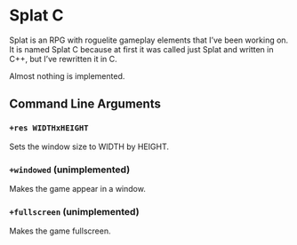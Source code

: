 # Splat C
Splat is an RPG with roguelite gameplay elements that I’ve been working on. It
is named Splat C because at first it was called just Splat and written in C++,
but I’ve rewritten it in C.

Almost nothing is implemented.

## Command Line Arguments
### `+res WIDTHxHEIGHT`
Sets the window size to WIDTH by HEIGHT.

### `+windowed` (unimplemented)
Makes the game appear in a window.

### `+fullscreen` (unimplemented)
Makes the game fullscreen.
